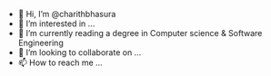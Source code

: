 - 👋 Hi, I’m @charithbhasura
- 👀 I’m interested in ...
- 🌱 I’m currently reading a degree in Computer science & Software Engineering 
- 💞️ I’m looking to collaborate on ...
- 📫 How to reach me ...

<!---
charithbhasura/charithbhasura is a ✨ special ✨ repository because its `README.md` (this file) appears on your GitHub profile.
You can click the Preview link to take a look at your changes.
--->
